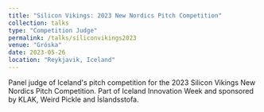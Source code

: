 ```yaml
---
title: "Silicon Vikings: 2023 New Nordics Pitch Competition"
collection: talks
type: "Competition Judge"
permalink: /talks/siliconvikings2023
venue: "Gróska"
date: 2023-05-26
location: "Reykjavik, Iceland"
---
```


Panel judge of Iceland's pitch competition for the 2023 Silicon Vikings New Nordics Pitch Competition. Part of Iceland Innovation Week and sponsored by KLAK, Weird Pickle and Íslandsstofa.